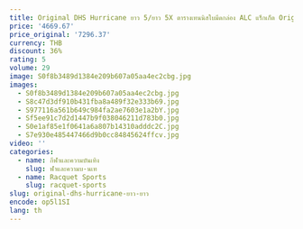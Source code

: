 ```yaml
---
title: Original DHS Hurricane ยาว 5/ยาว 5X ตารางเทนนิสใบมีดกล่อง ALC แร็กเก็ต Original DHS MA ยาว Ping Pong BAT/Paddle
price: '4669.67'
price_original: '7296.37'
currency: THB
discount: 36%
rating: 5
volume: 29
image: S0f8b3489d1384e209b607a05aa4ec2cbg.jpg
images:
  - S0f8b3489d1384e209b607a05aa4ec2cbg.jpg
  - S8c47d3df910b431fba8a489f32e333b69.jpg
  - S977116a561b649c984fa2ae7603e1a2bY.jpg
  - Sf5ee91c7d2d1447b9f038046211d783b0.jpg
  - S0e1af85e1f0641a6a807b14310adddc2C.jpg
  - S7e930e485447466d9b0cc84845624ffcv.jpg
video: ''
categories:
  - name: กีฬาและความบันเทิง
    slug: ฬาและความบ-นเท
  - name: Racquet Sports
    slug: racquet-sports
slug: original-dhs-hurricane-ยาว-ยาว
encode: op5l1SI
lang: th
---
```

  